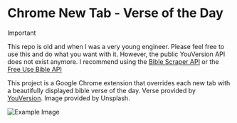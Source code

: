 # Chrome New Tab - Verse of the Day

> [!important]
> This repo is old and when I was a very young engineer. Please feel free to use this and do what you want with it. However, the public YouVersion API does not exist anymore. I recommend using the [Bible Scraper API](https://faith.tools/app/343-biblescraper-api) or the [Free Use Bible API](https://bible.helloao.org/docs/?ref=faith.tools) 

This project is a Google Chrome extension that overrides each new tab with a beautifully displayed bible verse of the day. Verse provided by [YouVersion](https://developers.youversion.com/). Image provided by Unsplash.

![Example Image](/Example.png)
